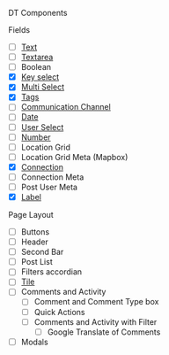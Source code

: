 DT Components

Fields
- [ ] [Text](src/components/form/dt-text/README.md)
- [ ] [Textarea](src/components/form/dt-textarea/README.md)
- [ ] Boolean
- [x] [Key select](src/components/form/dt-single-select/README.md)
- [x] [Multi Select](src/components/form/dt-multi-select/README.md)
- [x] [Tags](src/components/form/dt-tags/README.md)
- [ ] [Communication Channel](src/components/form/dt-communication-channel/README.md)
- [ ] [Date](src/components/form/dt-date/README.md)
- [ ] [User Select](src/components/form/dt-user-select/README.md)
- [ ] [Number](src/components/form/dt-number/README.md)
- [ ] Location Grid
- [ ] Location Grid Meta (Mapbox)
- [x] [Connection](src/components/form/dt-connection/README.md)
- [ ] Connection Meta
- [ ] Post User Meta
- [x] [Label](src/components/form/dt-label/README.md)

Page Layout
- [ ] Buttons
- [ ] Header
- [ ] Second Bar
- [ ] Post List
- [ ] Filters accordian
- [ ] [Tile](src/components/layout/dt-tile/README.md)
- [ ] Comments and Activity
    - [ ] Comment and Comment Type box
    - [ ] Quick Actions
    - [ ] Comments and Activity with Filter
        - [ ] Google Translate of Comments
- [ ] Modals
